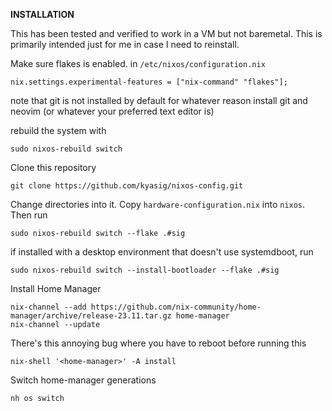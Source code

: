 **INSTALLATION**

This has been tested and verified to work in a VM but not baremetal.
This is primarily intended just for me in case I need to reinstall.


Make sure flakes is enabled.
in ``/etc/nixos/configuration.nix``
```
nix.settings.experimental-features = ["nix-command" "flakes"];
```
note that git is not installed by default for whatever reason
install git and neovim (or whatever your preferred text editor is)

rebuild the system with
```
sudo nixos-rebuild switch
```

Clone this repository
```
git clone https://github.com/kyasig/nixos-config.git
```

Change directories into it.
Copy ``hardware-configuration.nix`` into ``nixos``. Then run

```
sudo nixos-rebuild switch --flake .#sig
```
if installed with a desktop environment that doesn't use systemdboot, run
```
sudo nixos-rebuild switch --install-bootloader --flake .#sig
```

Install Home Manager
```
nix-channel --add https://github.com/nix-community/home-manager/archive/release-23.11.tar.gz home-manager
nix-channel --update
```

There's this annoying bug where you have to reboot before running this
```
nix-shell '<home-manager>' -A install
```
Switch home-manager generations
```
nh os switch
```
